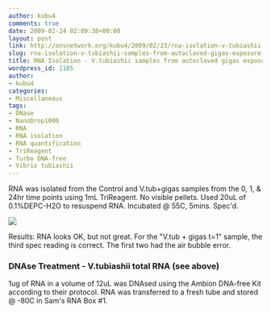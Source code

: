 ```yaml
---
author: kubu4
comments: true
date: 2009-02-24 02:09:38+00:00
layout: post
link: http://onsnetwork.org/kubu4/2009/02/23/rna-isolation-v-tubiashii-samples-from-autoclaved-gigas-exposure-from-20081218/
slug: rna-isolation-v-tubiashii-samples-from-autoclaved-gigas-exposure-from-20081218
title: RNA Isolation - V.tubiashii samples from autoclaved gigas exposure (from 20081218)
wordpress_id: 1185
author:
- kubu4
categories:
- Miscellaneous
tags:
- DNase
- NanoDrop1000
- RNA
- RNA isolation
- RNA quantification
- TriReagent
- Turbo DNA-free
- Vibrio tubiashii
---
```


RNA was isolated from the Control and V.tub+gigas samples from the 0, 1, & 24hr time points using 1mL TriReagent. No visible pellets. Used 20uL of 0.1%DEPC-H2O to resuspend RNA. Incubated @ 55C, 5mins. Spec'd.

![](http://eagle.fish.washington.edu/Arabidopsis/RNA%20Spec%20Readings/20090223%20RNA%20SJW.jpg)

Results: RNA looks OK, but not great. For the "V.tub + gigas t=1" sample, the third spec reading is correct. The first two had the air bubble error.





### DNAse Treatment - V.tubiashii total RNA (see above)



1ug of RNA in a volume of 12uL was DNAsed using the Ambion DNA-free Kit according to their protocol. RNA was transferred to a fresh tube and stored @ -80C in Sam's RNA Box #1.
